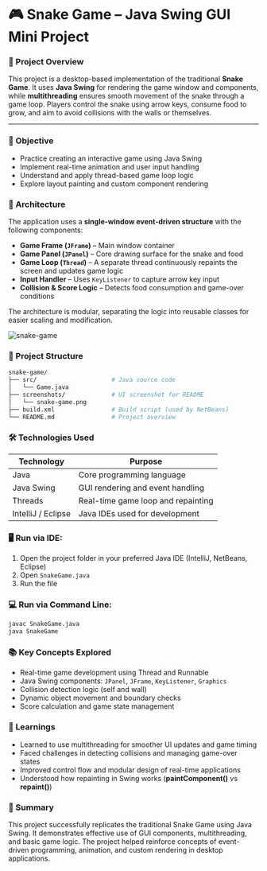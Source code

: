 # 🎮 Snake Game – Java Swing GUI Mini Project


### 📌 Project Overview

This project is a desktop-based implementation of the traditional **Snake Game**. It uses **Java Swing** for rendering the game window and components, while **multithreading** ensures smooth movement of the snake through a game loop. Players control the snake using arrow keys, consume food to grow, and aim to avoid collisions with the walls or themselves.

---

### 🎯 Objective

- Practice creating an interactive game using Java Swing
- Implement real-time animation and user input handling
- Understand and apply thread-based game loop logic
- Explore layout painting and custom component rendering


### 🧱 Architecture

The application uses a **single-window event-driven structure** with the following components:

- **Game Frame (`JFrame`)** – Main window container  
- **Game Panel (`JPanel`)** – Core drawing surface for the snake and food  
- **Game Loop (`Thread`)** – A separate thread continuously repaints the screen and updates game logic  
- **Input Handler** – Uses `KeyListener` to capture arrow key input  
- **Collision & Score Logic** – Detects food consumption and game-over conditions  

The architecture is modular, separating the logic into reusable classes for easier scaling and modification.

![snake-game](https://github.com/ahsan598/js-mini-projects/blob/master/JAVA/snake-game/screenshots/snake-game.png)


### 📂 Project Structure

```sh
snake-game/
├── src/                     # Java source code
│   └── Game.java
├── screenshots/             # UI screenshot for README
│   └── snake-game.png
├── build.xml                # Build script (used by NetBeans)
└── README.md                # Project overview
```

### 🛠️ Technologies Used

| Technology   | Purpose                             |
|--------------|-------------------------------------|
| Java         | Core programming language           |
| Java Swing   | GUI rendering and event handling    |
| Threads      | Real-time game loop and repainting  |
| IntelliJ / Eclipse | Java IDEs used for development |


### 🖥️ Run via IDE:

1. Open the project folder in your preferred Java IDE (IntelliJ, NetBeans, Eclipse)
2. Open `SnakeGame.java`
3. Run the file


### 💻 Run via Command Line:

```bash
javac SnakeGame.java
java SnakeGame
```


### 📚 Key Concepts Explored

- Real-time game development using Thread and Runnable
- Java Swing components: `JPanel`, `JFrame`, `KeyListener`, `Graphics`
- Collision detection logic (self and wall)
- Dynamic object movement and boundary checks
- Score calculation and game state management


### 🧠 Learnings

- Learned to use multithreading for smoother UI updates and game timing
- Faced challenges in detecting collisions and managing game-over states
- Improved control flow and modular design of real-time applications
- Understood how repainting in Swing works (**paintComponent()** vs **repaint()**)


### 📝 Summary

This project successfully replicates the traditional Snake Game using Java Swing. It demonstrates effective use of GUI components, multithreading, and basic game logic. The project helped reinforce concepts of event-driven programming, animation, and custom rendering in desktop applications.
